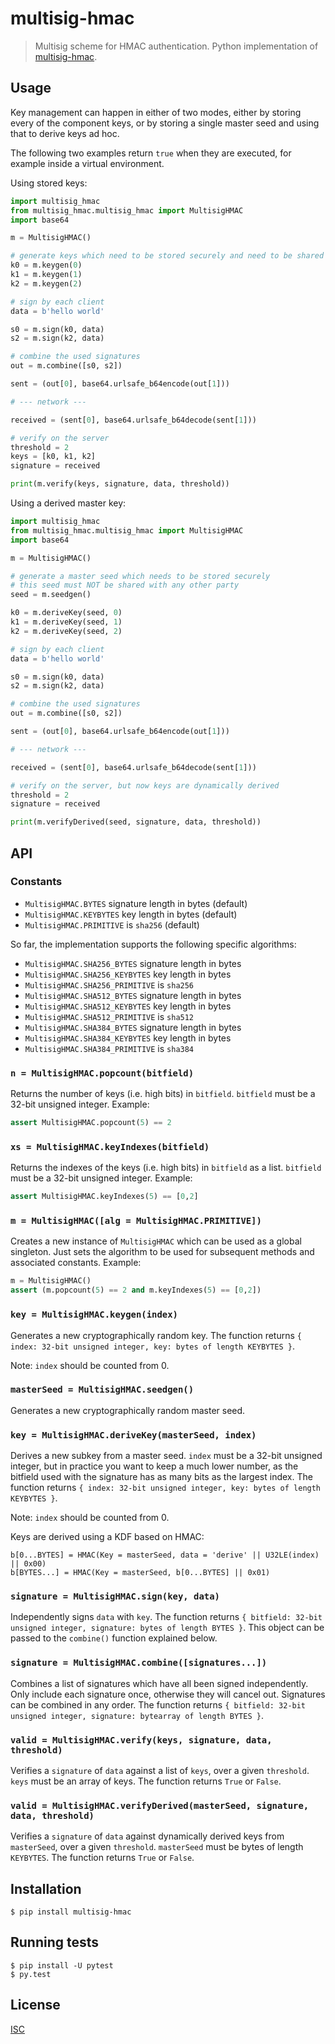 # multisig-hmac

> Multisig scheme for HMAC authentication. Python implementation of [multisig-hmac](https://github.com/emilbayes/multisig-hmac).

## Usage
Key management can happen in either of two modes, either by storing every of the component keys, or by storing a single master seed and using that to derive keys ad hoc.

The following two examples return `true` when they are executed, for example inside a virtual environment.

Using stored keys:

```python
import multisig_hmac
from multisig_hmac.multisig_hmac import MultisigHMAC
import base64

m = MultisigHMAC()

# generate keys which need to be stored securely and need to be shared securely with each party
k0 = m.keygen(0)
k1 = m.keygen(1)
k2 = m.keygen(2)

# sign by each client
data = b'hello world'

s0 = m.sign(k0, data)
s2 = m.sign(k2, data)

# combine the used signatures
out = m.combine([s0, s2])

sent = (out[0], base64.urlsafe_b64encode(out[1]))

# --- network ---

received = (sent[0], base64.urlsafe_b64decode(sent[1]))

# verify on the server
threshold = 2
keys = [k0, k1, k2]
signature = received

print(m.verify(keys, signature, data, threshold))

```

Using a derived master key:

```python
import multisig_hmac
from multisig_hmac.multisig_hmac import MultisigHMAC
import base64

m = MultisigHMAC()

# generate a master seed which needs to be stored securely
# this seed must NOT be shared with any other party
seed = m.seedgen()

k0 = m.deriveKey(seed, 0)
k1 = m.deriveKey(seed, 1)
k2 = m.deriveKey(seed, 2)

# sign by each client
data = b'hello world'

s0 = m.sign(k0, data)
s2 = m.sign(k2, data)

# combine the used signatures
out = m.combine([s0, s2])

sent = (out[0], base64.urlsafe_b64encode(out[1]))

# --- network ---

received = (sent[0], base64.urlsafe_b64decode(sent[1]))

# verify on the server, but now keys are dynamically derived
threshold = 2
signature = received

print(m.verifyDerived(seed, signature, data, threshold))

```

## API
### Constants
* `MultisigHMAC.BYTES` signature length in bytes (default)
* `MultisigHMAC.KEYBYTES` key length in bytes (default)
* `MultisigHMAC.PRIMITIVE` is `sha256` (default)

So far, the implementation supports the following specific algorithms:
* `MultisigHMAC.SHA256_BYTES` signature length in bytes
* `MultisigHMAC.SHA256_KEYBYTES` key length in bytes
* `MultisigHMAC.SHA256_PRIMITIVE` is `sha256`
* `MultisigHMAC.SHA512_BYTES` signature length in bytes
* `MultisigHMAC.SHA512_KEYBYTES` key length in bytes
* `MultisigHMAC.SHA512_PRIMITIVE` is `sha512`
* `MultisigHMAC.SHA384_BYTES` signature length in bytes
* `MultisigHMAC.SHA384_KEYBYTES` key length in bytes
* `MultisigHMAC.SHA384_PRIMITIVE` is `sha384`

### `n = MultisigHMAC.popcount(bitfield)`
Returns the number of keys (i.e. high bits) in `bitfield`. `bitfield` must be a 32-bit unsigned integer. Example:
```python
assert MultisigHMAC.popcount(5) == 2
```

### `xs = MultisigHMAC.keyIndexes(bitfield)`
Returns the indexes of the keys (i.e. high bits) in `bitfield` as a list. `bitfield` must be a 32-bit unsigned integer. Example:
```python
assert MultisigHMAC.keyIndexes(5) == [0,2]
```

### `m = MultisigHMAC([alg = MultisigHMAC.PRIMITIVE])`
Creates a new instance of `MultisigHMAC` which can be used as a global singleton. Just sets the algorithm to be used for subsequent methods and associated constants. Example:
```python
m = MultisigHMAC()
assert (m.popcount(5) == 2 and m.keyIndexes(5) == [0,2])
```

### `key = MultisigHMAC.keygen(index)`
Generates a new cryptographically random key. The function returns `{ index: 32-bit unsigned integer, key: bytes of length KEYBYTES }`.

Note: `index` should be counted from 0.

### `masterSeed = MultisigHMAC.seedgen()`
Generates a new cryptographically random master seed.

### `key = MultisigHMAC.deriveKey(masterSeed, index)`
Derives a new subkey from a master seed. `index` must be a 32-bit unsigned integer, but in practice you want to keep a much lower number, as the bitfield used with the signature has as many bits as the largest index. The function returns `{ index: 32-bit unsigned integer, key: bytes of length KEYBYTES }`.

Note: `index` should be counted from 0.

Keys are derived using a KDF based on HMAC:
```
b[0...BYTES] = HMAC(Key = masterSeed, data = 'derive' || U32LE(index) || 0x00)
b[BYTES...] = HMAC(Key = masterSeed, b[0...BYTES] || 0x01)
```

### `signature = MultisigHMAC.sign(key, data)`
Independently signs `data` with `key`. The function returns `{ bitfield: 32-bit unsigned integer, signature: bytes of length BYTES }`. This object can be passed to the `combine()` function explained below.

### `signature = MultisigHMAC.combine([signatures...])`
Combines a list of signatures which have all been signed independently. Only include each signature once, otherwise they will cancel out. Signatures can be combined in any order. The function returns `{ bitfield: 32-bit unsigned integer, signature: bytearray of length BYTES }`.

### `valid = MultisigHMAC.verify(keys, signature, data, threshold)`
Verifies a `signature` of `data` against a list of `keys`, over a given `threshold`. `keys` must be an array of keys. The function returns `True` or `False`.

### `valid = MultisigHMAC.verifyDerived(masterSeed, signature, data, threshold)`
Verifies a `signature` of `data` against dynamically derived keys from `masterSeed`, over a given `threshold`. `masterSeed` must be bytes of length `KEYBYTES`. The function returns `True` or `False`.

## Installation
```console
$ pip install multisig-hmac
```

## Running tests
```console
$ pip install -U pytest
$ py.test
```

## License

[ISC](LICENSE)
